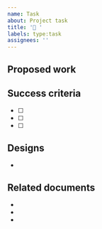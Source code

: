```yaml
---
name: Task
about: Project task
title: '🔨 '
labels: type:task
assignees: ''
---
```


## Proposed work

<!-- High-level overview of what we're building. -->

## Success criteria

<!-- The criteria that must be met in order to consider this task a success. -->

- [ ]
- [ ]
- [ ]

## Designs

<!-- Include designs here. Put "N/A" if not applicable. -->

-

## Related documents

<!--
Include links to other documents or pages as necessary (e.g docs, technical spec,
project proposal, etc).
-->

-
-
-
